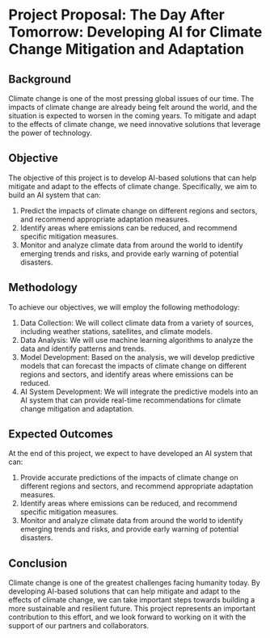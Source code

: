 # Project Proposal: The Day After Tomorrow: Developing AI for Climate Change Mitigation and Adaptation

## Background
Climate change is one of the most pressing global issues of our time. The impacts of climate change are already being felt around the world, and the situation is expected to worsen in the coming years. To mitigate and adapt to the effects of climate change, we need innovative solutions that leverage the power of technology.

## Objective
The objective of this project is to develop AI-based solutions that can help mitigate and adapt to the effects of climate change. Specifically, we aim to build an AI system that can:

1. Predict the impacts of climate change on different regions and sectors, and recommend appropriate adaptation measures.
2. Identify areas where emissions can be reduced, and recommend specific mitigation measures.
3. Monitor and analyze climate data from around the world to identify emerging trends and risks, and provide early warning of potential disasters.

## Methodology
To achieve our objectives, we will employ the following methodology:

1. Data Collection: We will collect climate data from a variety of sources, including weather stations, satellites, and climate models.
2. Data Analysis: We will use machine learning algorithms to analyze the data and identify patterns and trends.
3. Model Development: Based on the analysis, we will develop predictive models that can forecast the impacts of climate change on different regions and sectors, and identify areas where emissions can be reduced.
4. AI System Development: We will integrate the predictive models into an AI system that can provide real-time recommendations for climate change mitigation and adaptation.

## Expected Outcomes
At the end of this project, we expect to have developed an AI system that can:

1. Provide accurate predictions of the impacts of climate change on different regions and sectors, and recommend appropriate adaptation measures.
2. Identify areas where emissions can be reduced, and recommend specific mitigation measures.
3. Monitor and analyze climate data from around the world to identify emerging trends and risks, and provide early warning of potential disasters.

## Conclusion
Climate change is one of the greatest challenges facing humanity today. By developing AI-based solutions that can help mitigate and adapt to the effects of climate change, we can take important steps towards building a more sustainable and resilient future. This project represents an important contribution to this effort, and we look forward to working on it with the support of our partners and collaborators.
